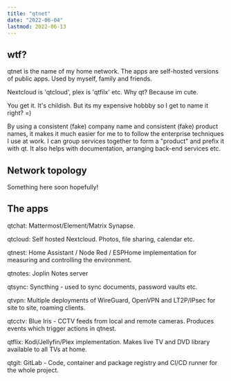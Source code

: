 ```yaml
---
title: "qtnet"
date: "2022-06-04"
lastmod: 2022-06-13
---
```

## wtf?
qtnet is the name of my home network. The apps are self-hosted versions of public apps. Used by myself, family and friends.

Nextcloud is 'qtcloud', plex is 'qtfilx' etc. Why qt? Because im cute.

You get it. It's childish. But its my expensive hobbby so I get to name it right? =)

By using a consistent (fake) company name and consistent (fake) product names, it makes it much easier for me to to follow the enterprise techniques I use at work. I can group services together to form a "product" and prefix it with qt. It also helps with documentation, arranging back-end services etc.

## Network topology
Something here soon hopefully!

## The apps
qtchat: Mattermost/Element/Matrix Synapse.

qtcloud: Self hosted Nextcloud. Photos, file sharing, calendar etc.

qtnest: Home Assistant / Node Red / ESPHome implementation for measuring and controlling the environment.

qtnotes: Joplin Notes server

qtsync: Syncthing - used to sync documents, password vaults etc.

qtvpn: Multiple deployments of WireGuard, OpenVPN and LT2P/IPsec for site to site, roaming clients.

qtcctv: Blue Iris - CCTV feeds from local and remote cameras. Produces events which trigger actions in qtnest.

qtflix: Kodi/Jellyfin/Plex implementation. Makes live TV and DVD library available to all TVs at home.

qtgit: GitLab - Code, container and package registry and CI/CD runner for the whole project.